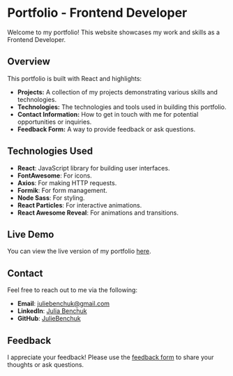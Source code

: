 # Portfolio - Frontend Developer

Welcome to my portfolio! This website showcases my work and skills as a Frontend Developer.

## Overview

This portfolio is built with React and highlights:

- **Projects:** A collection of my projects demonstrating various skills and technologies.
- **Technologies:** The technologies and tools used in building this portfolio.
- **Contact Information:** How to get in touch with me for potential opportunities or inquiries.
- **Feedback Form:** A way to provide feedback or ask questions.

## Technologies Used

- **React**: JavaScript library for building user interfaces.
- **FontAwesome**: For icons.
- **Axios**: For making HTTP requests.
- **Formik**: For form management.
- **Node Sass**: For styling.
- **React Particles**: For interactive animations.
- **React Awesome Reveal**: For animations and transitions.

## Live Demo

You can view the live version of my portfolio [here](https://JulieBenchuk.github.io/portfolio-frontend-dev).

## Contact

Feel free to reach out to me via the following:

- **Email**: [juliebenchuk@gmail.com](mailto:juliebenchuk@gmail.com)
- **LinkedIn**: [Julia Benchuk](https://www.linkedin.com/in/juliebenchuk/)
- **GitHub**: [JulieBenchuk](https://github.com/JulieBenchuk)

## Feedback

I appreciate your feedback! Please use the [feedback form](https://juliebenchuk.github.io/portfolio-frontend-dev/#/contacts) to share your thoughts or ask questions.
